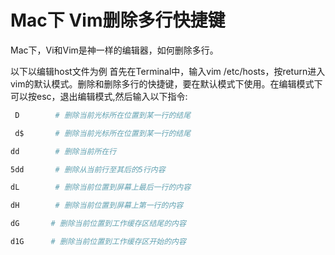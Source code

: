 # Mac下 Vim删除多行快捷键

Mac下，Vi和Vim是神一样的编辑器，如何删除多行。

以下以编辑host文件为例   首先在Terminal中，输入vim /etc/hosts，按return进入vim的默认模式。删除和删除多行的快捷键，要在默认模式下使用。在编辑模式下可以按esc，退出编辑模式,然后输入以下指令:

```powershell
 D        # 删除当前光标所在位置到某一行的结尾  

 d$       # 删除当前光标所在位置到某一行的结尾   

dd        # 删除当前所在行   

5dd       # 删除从当前行至其后的5行内容   

dL        # 删除当前位置到屏幕上最后一行的内容   

dH        # 删除当前位置到屏幕上第一行的内容   

dG       # 删除当前位置到工作缓存区结尾的内容   

d1G      # 删除当前位置到工作缓存区开始的内容

```



